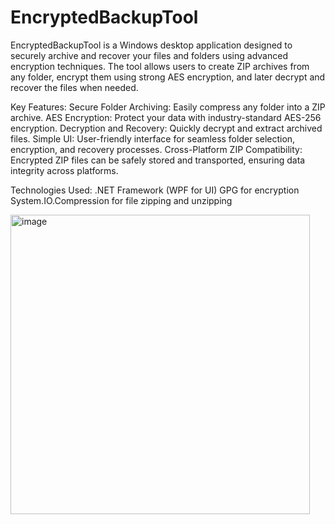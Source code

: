 # EncryptedBackupTool
EncryptedBackupTool is a Windows desktop application designed to securely archive and recover your files and folders using advanced encryption techniques. The tool allows users to create ZIP archives from any folder, encrypt them using strong AES encryption, and later decrypt and recover the files when needed.


Key Features:
Secure Folder Archiving: Easily compress any folder into a ZIP archive.
AES Encryption: Protect your data with industry-standard AES-256 encryption.
Decryption and Recovery: Quickly decrypt and extract archived files.
Simple UI: User-friendly interface for seamless folder selection, encryption, and recovery processes.
Cross-Platform ZIP Compatibility: Encrypted ZIP files can be safely stored and transported, ensuring data integrity across platforms.

Technologies Used:
.NET Framework (WPF for UI)
GPG for encryption
System.IO.Compression for file zipping and unzipping

<img width="479" alt="image" src="https://github.com/user-attachments/assets/c153f4bd-e7f0-4bf0-8fee-23fbc6fd4085">
